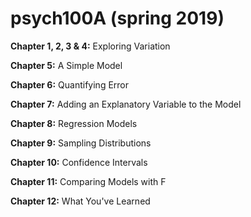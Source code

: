 # psych100A (spring 2019)

**Chapter 1, 2, 3 & 4:** Exploring Variation

**Chapter 5:** A Simple Model

**Chapter 6:** Quantifying Error

**Chapter 7:** Adding an Explanatory Variable to the Model

**Chapter 8:** Regression Models

**Chapter 9:** Sampling Distributions

**Chapter 10:** Confidence Intervals

**Chapter 11:** Comparing Models with F

**Chapter 12:** What You've Learned
